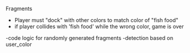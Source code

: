 Fragments

- Player must "dock" with other colors to match color of "fish food"
- if player collides with 'fish food' while the wrong color, game is over

-code logic for randomly generated fragments
-detection based on user_color
